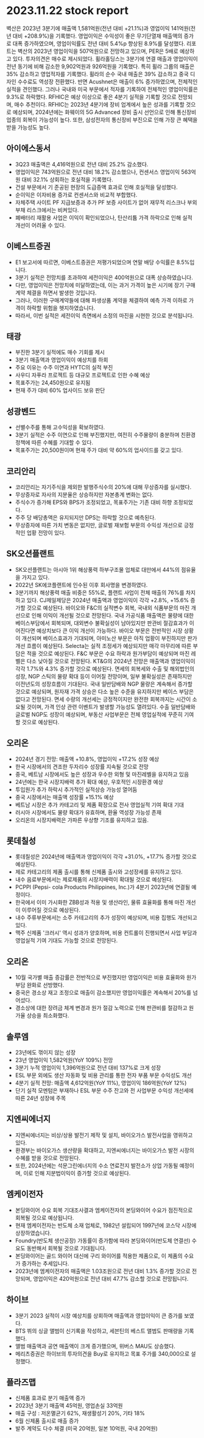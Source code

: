 # 2023.11.22 stock report
벽산은 2023년 3분기에 매출액 1,581억원(전년 대비 +21.1%)과 영업이익 141억원(전년 대비 +208.9%)을 기록했다. 영업이익은 수익성이 좋은 무기단열재 매출액의 증가로 대폭 증가하였으며, 영업이익률도 전년 대비 5.4%p 향상된 8.9%를 달성했다. 리포트는 벽산의 2023년 영업이익을 507억원으로 전망하고 있으며, PER은 5배로 예상하고 있다. 투자의견은 매수로 제시되었다.
휠라홀딩스는 3분기에 연결 매출과 영업이익이 전년 동기에 비해 감소한 9,902억원과 926억원을 기록했다. 특히 휠라 그룹의 매출은 35% 감소하고 영업적자를 기록했다. 휠라의 순수 국내 매출은 39% 감소하고 중국 디자인 수수료도 역성장 전환했다. 반면 Acushnet은 매출이 6% 증가하였으며, 전체적인 실적을 견인했다. 그러나 국내와 미국 부문에서 적자를 기록하여 전체적인 영업이익률은 9.3%로 하락했다.
RFHIC은 예상 이상으로 좋은 4분기 실적을 기록할 것으로 전망되며, 매수 추천이다. RFHIC는 2023년 4분기에 장비 업계에서 높은 성과를 기록할 것으로 예상되며, 2024년에는 화웨이의 5G Advanced 장비 출시 선언으로 인해 통신장비 업종의 회복이 가능성이 높다. 또한, 삼성전자의 통신장비 부진으로 인해 가장 큰 혜택을 받을 가능성도 높다.
## 아이에스동서
- 3Q23 매출액은 4,416억원으로 전년 대비 25.2% 감소했다.
- 영업이익은 743억원으로 전년 대비 18.2% 감소했으나, 컨센서스 영업이익 563억원 대비 32.1% 상회하는 호실적을 기록했다.
- 건설 부문에서 기 준공된 현장의 도급증액 효과로 인해 호실적을 달성했다.
- 순이익은 이자비용 증가로 컨센서스와 비교적 부합했다.
- 자체주택 사이트 PF 지급보증과 추가 PF 보증 사이트가 없어 재무적 리스크나 부외부채 리스크에서는 비켜있다.
- 폐배터리 재활용 사업은 이익이 확인되었으나, 탄산리튬 가격 하락으로 인해 실적 개선이 어려울 수 있다.
## 이베스트증권
- E1 보고서에 따르면, 이베스트증권은 저평가되었으며 연말 배당 수익률은 8.5%입니다.
- 3분기 실적은 전망치를 초과하여 세전이익은 400억원으로 대폭 상승하였습니다.
- 다만, 영업이익은 전망치에 미달하였는데, 이는 과거 가격이 높은 시기에 장기 구매계약 체결을 하면서 발생한 것입니다.
- 그러나, 이러한 구매계약들에 대해 파생상품 계약을 체결하여 예측 가격 이하로 가격이 하락할 위험을 헷지하였습니다.
- 따라서, 이번 실적은 세전이익 측면에서 소정의 마진을 시현한 것으로 분석됩니다.
## 태광
- 부진한 3분기 실적에도 매수 기회를 제시
- 3분기 매출액과 영업이익이 예상치를 하회
- 주요 이유는 수주 이연과 HYTC의 실적 부진
- 사우디 자푸라 프로젝트 등 대규모 프로젝트로 인한 수혜 예상
- 목표주가는 24,450원으로 유지됨
- 현재 주가 대비 60% 업사이드 보유 판단
## 성광벤드
- 선별수주를 통해 고수익성을 확보하였다.
- 3분기 실적은 수주 이연으로 인해 부진했지만, 여전히 수주물량이 충분하며 친환경 정책에 따른 수혜를 기대할 수 있다.
- 목표주가는 20,500원이며 현재 주가 대비 약 60%의 업사이드를 갖고 있다.
## 코리안리
- 코리안리는 자기주식을 제외한 발행주식수의 20%에 대해 무상증자를 실시했다.
- 무상증자로 자사의 지분율은 상승하지만 자본총계 변화는 없다.
- 주식수가 증가해 EPS와 BPS가 조정되었고, 목표주가는 기존 대비 하향 조정되었다.
- 주주 당 배당총액은 유지되지만 DPS는 하락할 것으로 예측된다.
- 무상증자에 따른 가치 변동은 없지만, 글로벌 재보험 부문의 수익성 개선으로 긍정적인 업황 전망이 있다.
## SK오션플랜트
- SK오션플랜트는 아시아 1위 해상풍력 하부구조물 업체로 대만에서 44%의 점유율을 가지고 있다.
- 2022년 SK에코플랜트에 인수된 이후 회사명을 변경하였다.
- 3분기까지 해상풍력 매출 비중은 55%로, 플랜트 사업이 전체 매출의 76%를 차지하고 있다.
CJ제일제당은 2024년 매출액과 영업이익이 각각 +2.8%, +15.6% 증가할 것으로 예상된다. 바이오와 F&C의 실적변수 회복, 국내외 식품부문의 마진 개선으로 인해 이익이 개선될 것으로 전망된다. 국내 가공식품 매출액은 물량에 대한 베이스부담에서 회복되며, 대외변수 불확실성이 남아있지만 판관비 절감효과가 이어진다면 예상치보다 큰 이익 개선이 가능하다. 바이오 부문은 전반적인 시장 상황이 개선되며 베이스효과가 기대되며, 아미노산 부문은 아직 업황이 부진하지만 판가 개선 흐름이 예상된다. Selecta는 실적 조정세가 예상되지만 매각 마무리에 따른 부담은 적을 것으로 예상된다. F&C 부문은 수요 하락과 원가부담이 예상되며 마진 레벨은 다소 낮아질 것으로 전망된다.
KT&G의 2024년 전망은 매출액과 영업이익이 각각 1.7%와 4.3% 증가할 것으로 예상된다. 면세의 회복세와 수출 및 해외법인의 성장, NGP 스틱의 물량 확대 등이 이어질 전망이며, 일부 불확실성은 존재하지만 이전년도의 성장흐름이 기대된다. 국내 일반담배와 NGP 물량은 계속해서 증가할 것으로 예상되며, 원자재 가격 상승은 다소 높은 수준을 유지하지만 베이스 부담은 없다고 전망된다. 면세 수량의 개선세는 긍정적이지만 완전한 회복까지는 시간이 소요될 것이며, 가격 인상 관련 이벤트가 발생할 가능성도 열려있다. 수출 일반담배와 글로벌 NGP도 성장이 예상되며, 부동산 사업부문은 전체 영업실적에 꾸준히 기여할 것으로 예상된다.
## 오리온
- 2024년 경기 전망: 매출액 +10.8%, 영업이익 +17.2% 성장 예상
- 한국 시장에서의 견조한 두자리수 성장률 지속될 것으로 전망
- 중국, 베트남 시장에서도 높은 성장과 우수한 외형 및 마진레벨을 유지하고 있음
- 24년에는 한국 시장지배력 추가 확대 예상, 우호적인 시장환경 예상
- 투입원가 추가 하락시 추가적인 실적상승 가능성 열어둠
- 중국 시장에서는 매출액 성장률 +15.1% 예상
- 베트남 시장은 추가 카테고리 및 제품 확장으로 전사 영업실적 기여 확대 기대
- 러시아 시장에서도 물량 확대가 유효하며, 환율 역성장 가능성 존재
- 오리온의 시장지배력은 가파른 우상향 기조를 유지하고 있음.
## 롯데칠성
- 롯데칠성은 2024년에 매출액과 영업이익이 각각 +31.0%, +17.7% 증가할 것으로 예상된다.
- 제로 카테고리의 제품 출시를 통해 신제품 출시와 고성장세를 유지하고 있다.
- 내수 음료부문에서는 제로제품의 시장지배력이 확대될 것으로 예상된다.
- PCPPI (Pepsi- cola Products Philippines, Inc.)가 4분기 2023년에 연결될 예정이다.
- 한국에서 이미 가시화한 ZBB성과 적용 및 생산라인, 물류 효율화를 통해 마진 개선이 이루어질 것으로 예상된다.
- 내수 주류부문에서는 소주 카테고리의 추가 성장이 예상되며, 비용 집행도 개선되고 있다.
- 맥주 신제품 '크러시' 역시 성과가 양호하며, 비용 컨트롤이 진행되면서 사업 부담과 영업실적 기여 기대도 가능할 것으로 전망된다.
## 오리온
- 10월 국가별 매출 증감률은 전반적으로 부진했지만 영업이익은 비용 효율화와 원가 부담 완화로 선방했다.
- 중국은 경소상 재고 조정으로 매출이 감소했지만 영업이익률은 계속해서 20%를 넘어섰다.
- 경소상에 대한 장려금 체계 변경과 원가 절감 노력으로 인해 판관비를 절감하고 원가율 상승을 최소화했다.
## 솔루엠
- 23년에도 꺾이지 않는 성장
- 23년 영업이익 1,582억원(YoY 109%) 전망
- 3분기 누적 영업이익 1,396억원으로 전년 대비 137%로 크게 성장
- ESL 부문 외에도 생산 자동화 및 비용 관리를 통한 전자 부품 부문 수익성도 개선
- 4분기 실적 전망: 매출액 4,612억원(YoY 11%), 영업이익 186억원(YoY 12%)
- 단기 실적 모멘텀은 부재하나 ESL 부문 수주 잔고와 전 사업부문 수익성 개선세에 따른 24년 성장에 주목
## 지엔씨에너지
- 지엔씨에너지는 비상/상용 발전기 제작 및 설치, 바이오가스 발전사업을 영위하고 있다.
- 환경부는 바이오가스 생산량을 확대하고, 지엔씨에너지는 바이오가스 발전 시장의 수혜를 받을 것으로 전망된다.
- 또한, 2024년에는 석문그린에너지의 수소 연료전지 발전소가 상업 가동될 예정이며, 이로 인해 지분법이익이 증가할 것으로 예상된다.
## 엠케이전자
- 본딩와이어 수요 회복 기대조사결과 엠케이전자의 본딩와이어 수요가 점진적으로 회복될 것으로 예상됩니다. 
- 현재 엠케이전자는 반도체 소재 업체로, 1982년 설립되어 1997년에 코스닥 시장에 상장하였습니다. 
- Foundry(반도체 생산공장) 가동률이 증가함에 따라 본딩와이어(반도체 연결선) 수요도 동반해서 회복될 것으로 기대됩니다. 
- 본딩와이어는 골드 와이어 대신에 구리 와이어를 적용한 제품으로, 이 제품의 수요가 증가하는 추세입니다. 
- 2023년에 엠케이전자의 매출액은 1.03조원으로 전년 대비 1.3% 증가할 것으로 전망되며, 영업이익은 420억원으로 전년 대비 47.7% 감소할 것으로 전망됩니다.
## 하이브
- 3분기 2023 실적이 시장 예상치를 상회하며 매출액과 영업이익이 큰 증가를 보였다.
- BTS 뷔의 싱글 앨범이 신기록을 작성하고, 세븐틴의 베스트 앨범도 판매량을 기록했다.
- 앨범 매출액과 공연 매출액이 크게 증가했으며, 위버스 MAU도 상승했다.
- 메리츠증권은 하이브의 투자의견을 Buy로 유지하고 목표 주가를 340,000으로 설정했다.
## 플라즈맵
- 신제품 효과로 분기 매출액 증가
- 2023년 3분기 매출액 45억원, 영업손실 33억원
- 매출 구성 : 저온멸균기 62%, 재생활성기 20%, 기타 18%
- 6월 신제품 출시로 매출 증가
- 발주 계약도 다수 체결 (미국 20억원, 일본 10억원, 국내 20억원)